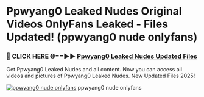 # Ppwyang0 Leaked Nudes Original Videos 0nlyFans Leaked - Files Updated! (ppwyang0 nude onlyfans)

<h3>🔴 CLICK HERE 🌐==►► <a href="https://tinyurl.com/2p9ay9w9" rel="nofollow">Ppwyang0 Leaked Nudes Updated Files</a></h3>

Get Ppwyang0 Leaked Nudes and all content. Now you can access all videos and pictures of Ppwyang0 Leaked Nudes. New Updated Files 2025!

[![ppwyang0 nude onlyfans](https://i.imgur.com/KQgVmj3.gif)](https://tinyurl.com/2p9ay9w9)
ppwyang0 nude onlyfans